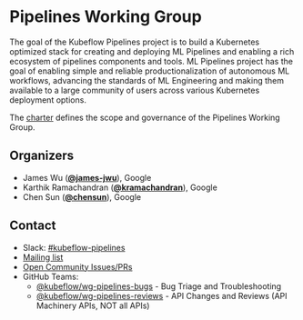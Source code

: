 <!---
This is an autogenerated file!

Please do not edit this file directly, but instead make changes to the
sigs.yaml file in the project root.

To understand how this file is generated, see https://github.com/kubeflow/community/blob/master/generator/README.md
--->
# Pipelines Working Group

The goal of the Kubeflow Pipelines project is to build a Kubernetes optimized stack for creating and deploying ML Pipelines and enabling a rich ecosystem of pipelines components and tools. ML Pipelines project has the goal of enabling simple and reliable productionalization of autonomous ML workflows, advancing the standards of ML Engineering and making them available to a large community of users across various Kubernetes deployment options.

The [charter](charter.md) defines the scope and governance of the Pipelines Working Group.



## Organizers

* James Wu (**[@james-jwu](https://github.com/james-jwu)**), Google
* Karthik Ramachandran (**[@kramachandran](https://github.com/kramachandran)**), Google
* Chen Sun (**[@chensun](https://github.com/chensun)**), Google

## Contact
- Slack: [#kubeflow-pipelines](https://app.slack.com/client/T7QLHSH6U/CE10KS9M4)
- [Mailing list](https://groups.google.com/forum/#!forum/kubeflow-discuss)
- [Open Community Issues/PRs](https://github.com/kubeflow/community/labels/wg%2Farea/wg-pipelines)
- GitHub Teams:
    - [@kubeflow/wg-pipelines-bugs](https://github.com/orgs/kubeflow/teams/wg-pipelines-bugs) - Bug Triage and Troubleshooting
    - [@kubeflow/wg-pipelines-reviews](https://github.com/orgs/kubeflow/teams/wg-pipelines-reviews) - API Changes and Reviews (API Machinery APIs, NOT all APIs)
<!-- BEGIN CUSTOM CONTENT -->

<!-- END CUSTOM CONTENT -->
